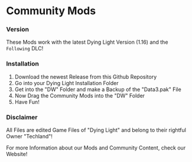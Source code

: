 # Community Mods 

### Version

These Mods work with the latest Dying Light Version (1.16) and the `Following` DLC!

### Installation

1.  Download the newest Release from this Github Repository
2.  Go into your Dying Light Installation Folder
3.  Get into the "DW" Folder and make a Backup of the "Data3.pak" File
4.  Now Drag the Community Mods into the "DW" Folder
5.  Have Fun!

### Disclaimer

All Files are edited Game Files of "Dying Light" and belong to their rightful Owner "Techland"!

For more Information about our Mods and Community Content, check our Website!
